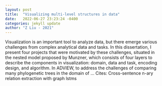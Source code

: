 ```yaml
---
layout: post
title:  "Visualizing multi-level structures in data"
date:   2022-06-27 23:23:24 -0400
categories: jekyll update
author: "Z Liu - 2021"
---
```

Visualization is an important tool to analyze data, but there emerge various challenges from complex analytical data and tasks. In this dissertation, I present four projects that were motivated by these challenges, situated in the nested model proposed by Munzner, which consists of four layers to describe the components in visualization: domain, data and task, encoding design, and algorithm. In ADVIEW, to address the challenges of comparing many phylogenetic trees in the domain of …
Cites: ‪Cross-sentence n-ary relation extraction with graph lstms‬  